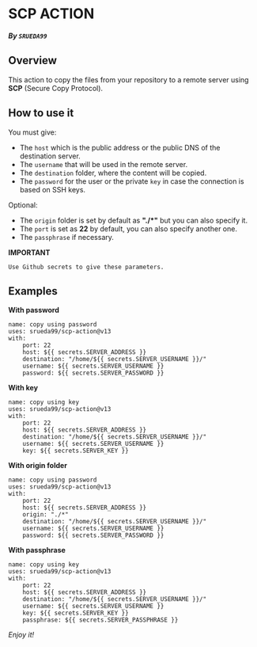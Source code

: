 # SCP ACTION

**_By `SRUEDA99`_**

## Overview

This action to copy the files from your repository to a remote server using **SCP** (Secure Copy Protocol).

## How to use it

You must give:

- The `host` which is the public address or the public DNS of the destination server.
- The `username` that will be used in the remote server.
- The `destination` folder, where the content will be copied.
- The `password` for the user or the private `key` in case the connection is based on SSH keys.

Optional:

- The `origin` folder is set by default as **"./\*"** but you can also specify it.
- The `port` is set as **22** by default, you can also specify another one.
- The `passphrase` if necessary.

**IMPORTANT**

```
Use Github secrets to give these parameters.
```

## Examples

**With password**

```
name: copy using password
uses: srueda99/scp-action@v13
with:
    port: 22
    host: ${{ secrets.SERVER_ADDRESS }}
    destination: "/home/${{ secrets.SERVER_USERNAME }}/"
    username: ${{ secrets.SERVER_USERNAME }}
    password: ${{ secrets.SERVER_PASSWORD }}
```

**With key**

```
name: copy using key
uses: srueda99/scp-action@v13
with:
    port: 22
    host: ${{ secrets.SERVER_ADDRESS }}
    destination: "/home/${{ secrets.SERVER_USERNAME }}/"
    username: ${{ secrets.SERVER_USERNAME }}
    key: ${{ secrets.SERVER_KEY }}
```

**With origin folder**

```
name: copy using password
uses: srueda99/scp-action@v13
with:
    port: 22
    host: ${{ secrets.SERVER_ADDRESS }}
    origin: "./*"
    destination: "/home/${{ secrets.SERVER_USERNAME }}/"
    username: ${{ secrets.SERVER_USERNAME }}
    password: ${{ secrets.SERVER_PASSWORD }}
```

**With passphrase**

```
name: copy using key
uses: srueda99/scp-action@v13
with:
    port: 22
    host: ${{ secrets.SERVER_ADDRESS }}
    destination: "/home/${{ secrets.SERVER_USERNAME }}/"
    username: ${{ secrets.SERVER_USERNAME }}
    key: ${{ secrets.SERVER_KEY }}
    passphrase: ${{ secrets.SERVER_PASSPHRASE }}
```

_Enjoy it!_
